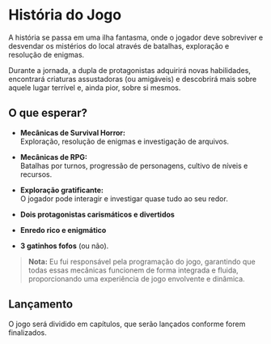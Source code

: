 # História do Jogo

A história se passa em uma ilha fantasma, onde o jogador deve sobreviver e desvendar os mistérios do local através de batalhas, exploração e resolução de enigmas.

Durante a jornada, a dupla de protagonistas adquirirá novas habilidades, encontrará criaturas assustadoras (ou amigáveis) e descobrirá mais sobre aquele lugar terrível e, ainda pior, sobre si mesmos.

## O que esperar?

- **Mecânicas de Survival Horror:**  
  Exploração, resolução de enigmas e investigação de arquivos.

- **Mecânicas de RPG:**  
  Batalhas por turnos, progressão de personagens, cultivo de níveis e recursos.

- **Exploração gratificante:**  
  O jogador pode interagir e investigar quase tudo ao seu redor.

- **Dois protagonistas carismáticos e divertidos**

- **Enredo rico e enigmático**

- **3 gatinhos fofos** (ou não).

> **Nota:** Eu fui responsável pela programação do jogo, garantindo que todas essas mecânicas funcionem de forma integrada e fluida, proporcionando uma experiência de jogo envolvente e dinâmica.

## Lançamento

O jogo será dividido em capítulos, que serão lançados conforme forem finalizados.
